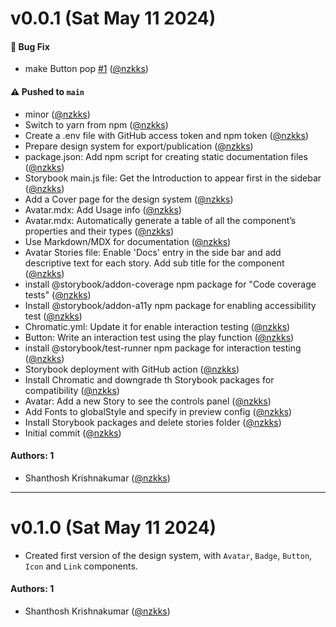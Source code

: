 # v0.0.1 (Sat May 11 2024)

#### 🐛 Bug Fix

- make Button pop [#1](https://github.com/nzkks/react-storybook-design-system/pull/1) ([@nzkks](https://github.com/nzkks))

#### ⚠️ Pushed to `main`

- minor ([@nzkks](https://github.com/nzkks))
- Switch to yarn from npm ([@nzkks](https://github.com/nzkks))
- Create a .env file with GitHub access token and npm token ([@nzkks](https://github.com/nzkks))
- Prepare design system for export/publication ([@nzkks](https://github.com/nzkks))
- package.json: Add npm script for creating static documentation files ([@nzkks](https://github.com/nzkks))
- Storybook main.js file: Get the Introduction to appear first in the sidebar ([@nzkks](https://github.com/nzkks))
- Add a Cover page for the design system ([@nzkks](https://github.com/nzkks))
- Avatar.mdx: Add Usage info ([@nzkks](https://github.com/nzkks))
- Avatar.mdx: Automatically generate a table of all the component’s properties and their types ([@nzkks](https://github.com/nzkks))
- Use Markdown/MDX for documentation ([@nzkks](https://github.com/nzkks))
- Avatar Stories file: Enable 'Docs' entry in the side bar and add descriptive text for each story. Add sub title for the component ([@nzkks](https://github.com/nzkks))
- install @storybook/addon-coverage npm package for "Code coverage tests" ([@nzkks](https://github.com/nzkks))
- Install @storybook/addon-a11y npm package for enabling accessibility test ([@nzkks](https://github.com/nzkks))
- Chromatic.yml: Update it for enable interaction testing ([@nzkks](https://github.com/nzkks))
- Button: Write an interaction test using the play function ([@nzkks](https://github.com/nzkks))
- install @storybook/test-runner npm package for interaction testing ([@nzkks](https://github.com/nzkks))
- Storybook deployment with GitHub action ([@nzkks](https://github.com/nzkks))
- Install Chromatic and downgrade th Storybook packages for compatibility ([@nzkks](https://github.com/nzkks))
- Avatar: Add a new Story to see the controls panel ([@nzkks](https://github.com/nzkks))
- Add Fonts to globalStyle and specify in preview config ([@nzkks](https://github.com/nzkks))
- Install Storybook packages and delete stories folder ([@nzkks](https://github.com/nzkks))
- Initial commit ([@nzkks](https://github.com/nzkks))

#### Authors: 1

- Shanthosh Krishnakumar ([@nzkks](https://github.com/nzkks))

---

# v0.1.0 (Sat May 11 2024)

- Created first version of the design system, with `Avatar`, `Badge`, `Button`, `Icon` and `Link` components.

#### Authors: 1

- Shanthosh Krishnakumar ([@nzkks](https://github.com/nzkks))
